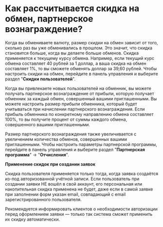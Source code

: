 # Как рассчитывается скидка на обмен, партнерское вознаграждение?

Когда вы обмениваете валюту, размер скидки на обмен зависит от того, сколько раз вы уже обменивались в прошлом. Это значит, что скидка становится больше, когда вы делаете больше обменов. Скидка применяется к текущему курсу обмена. Например, если текущий курс обмена составляет 40 рублей за 1 доллар, а ваша скидка на обмен составляет 1%, то вы сможете обменять доллар за 39,60 рублей. Чтобы настроить скидки на обмен, перейдите в панель управления и выберите раздел "**Скидки пользователей**".

Когда вы привлекаете новых пользователей на обменник, вы можете получать партнерское вознаграждение от прибыли, которую получает обменник за каждый обмен, совершенный вашими приглашенными. Вы можете настроить размер прибыли обменника, который будет учитываться при начислении партнерского вознаграждения. Если прибыль обменника по конкретному направлению обмена составляет 100%, то вы получите процент от суммы каждого обмена, совершенного вашими приглашенными.

Размер партнерского вознаграждения также увеличивается с увеличением количества обменов, совершенных вашими приглашенными. Чтобы настроить параметры партнерской программы, перейдите в панель управления и выберите раздел "**Партнерская программа**" → "**Отчисления**".

**Применение скидок при создании заявок**

Скидка пользователя применяется только тогда, когда заявка создаётся из-под авторизованной учётной записи. Если пользователь при создании заявки НЕ вошёл в свой аккаунт, его персональная или накопительная скидка применена не будет, даже если в самой заявке при заполнении форм указан email, совпадающий с email зарегистрированного пользователя.

Рекомендуется информировать клиентов о необходимости авторизации перед оформлением заявки — только так система сможет применить их скидку автоматически.
